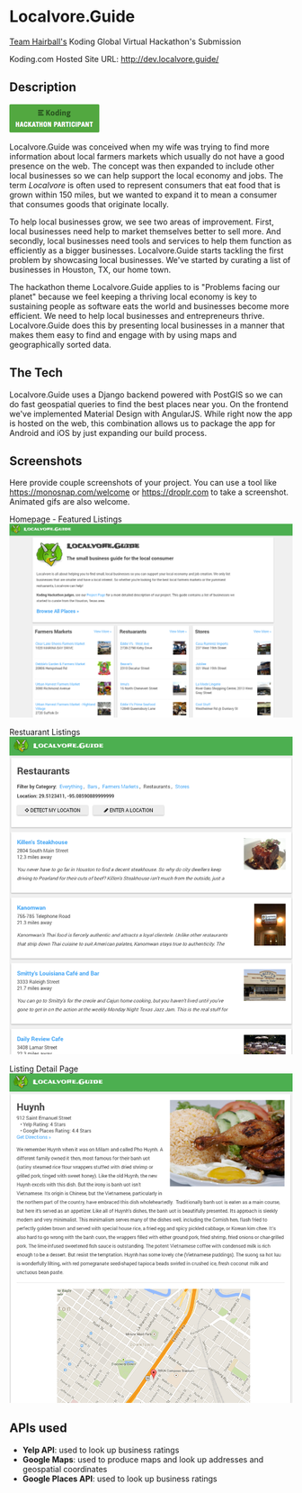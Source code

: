 # Localvore.Guide

[Team Hairball's](https://github.com/koding/global.hackathon/blob/master/Teams/TeamHairball/ABOUT.md) Koding Global Virtual Hackathon's Submission

Koding.com Hosted Site URL: http://dev.localvore.guide/

## Description

[![Koding Hackathon](https://raw.githubusercontent.com/pizzapanther/Localvore/master/about/badge.png "Koding Hackathon")](https://koding.com/Hackathon)

Localvore.Guide was conceived when my wife was trying to find more information about local farmers markets which usually do not have a good presence on the web. The concept was then expanded to include other local businesses so we can help support the local economy and jobs. The term _Localvore_ is often used to represent consumers that eat food that is grown within 150 miles, but we wanted to expand it to mean a consumer that consumes goods that originate locally.

To help local businesses grow, we see two areas of improvement. First, local businesses need help to market themselves better to sell more. And secondly, local businesses need tools and services to help them function as efficiently as a bigger businesses. Localvore.Guide starts tackling the first problem by showcasing local businesses. We've started by curating a list of businesses in Houston, TX, our home town.

The hackathon theme Localvore.Guide applies to is "Problems facing our planet" because we feel keeping a thriving local economy is key to sustaining people as software eats the world and businesses become more efficient. We need to help local businesses and entrepreneurs thrive. Localvore.Guide does this by presenting local businesses in a manner that makes them easy to find and engage with by using maps and geographically sorted data.

## The Tech

Localvore.Guide uses a Django backend powered with PostGIS so we can do fast geospatial queries to find the best places near you. On the frontend we've implemented Material Design with AngularJS. While right now the app is
hosted on the web, this combination allows us to package the app for Android and iOS by just expanding our build process.

## Screenshots

Here provide couple screenshots of your project. You can use a tool like https://monosnap.com/welcome or https://droplr.com to take a screenshot. Animated gifs are also welcome.

Homepage - Featured Listings
![Homepage - Featured Listings](https://raw.githubusercontent.com/pizzapanther/Localvore/master/about/ss1.png "Homepage - Featured Listings")

Restuarant Listings
![Restuarant Listings](https://raw.githubusercontent.com/pizzapanther/Localvore/master/about/ss2.png "Restuarant Listings")

Listing Detail Page
![Listing Detail Page](https://raw.githubusercontent.com/pizzapanther/Localvore/master/about/ss3.png "Listing Detail Page")

## APIs used

- **Yelp API**: used to look up business ratings
- **Google Maps**: used to produce maps and look up addresses and geospatial coordinates
- **Google Places API**: used to look up business ratings
